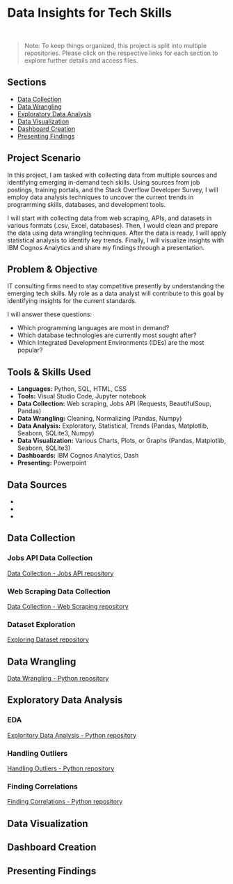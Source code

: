 <h1>Data Insights for Tech Skills</h1><br>

> Note: To keep things organized, this project is split into multiple repositories. Please click on the respective links for each section to explore further details and access files.


## Sections
  <ul>
    <li><a href = '#data-collection'>Data Collection</a></li>
    <li><a href = '#data-wrangling'>Data Wrangling</a></li>
    <li><a href = '#exploratory-data'>Exploratory Data Analysis</a></li>
    <li><a href = '#data-visualization'>Data Visualization</a></li>
    <li><a href = '#dashboard'>Dashboard Creation</a></li>
    <li><a href = '#presenting'>Presenting Findings</a></li>
  </ul>


<h2>Project Scenario</h2>

<p>In this project, I am tasked with collecting data from multiple sources and identifying emerging in-demand tech skills. Using sources from job postings, training portals, and the Stack Overflow Developer Survey, I will employ data analysis techniques to uncover the current trends in programming skills, databases, and development tools. </p>

<p>I will start with collecting data from web scraping, APIs, and datasets in various formats (.csv, Excel, databases). Then, I would clean and prepare the data using data wrangling techniques. After the data is ready, I will apply statistical analysis to identify key trends. Finally, I will visualize insights with IBM Cognos Analytics and share my findings through a presentation.</p> 

<h2>Problem & Objective</h2>

<p>IT consulting firms need to stay competitive presently by understanding the emerging tech skills. My role as a data analyst will contribute to this goal by identifying insights for the current standards. </p>

<p>I will answer these questions: </p>

<ul>
  <li>Which programming languages are most in demand?</li>
  <li>Which database technologies are currently most sought after?</li>
  <li>Which Integrated Development Environments (IDEs) are the most popular?</li>
</ul>

<h2>Tools & Skills Used</h2>

<ul>
  <li><strong>Languages:</strong> Python, SQL, HTML, CSS</li>
  <li><strong>Tools:</strong> Visual Studio Code, Jupyter notebook</li>
  <li><strong>Data Collection:</strong> Web scraping, Jobs API (Requests, BeautifulSoup, Pandas)</li>
  <li><strong>Data Wrangling:</strong> Cleaning, Normalizing (Pandas, Numpy)</li>
  <li><strong>Data Analysis:</strong> Exploratory, Statistical, Trends (Pandas, Matplotlib, Seaborn, SQLite3, Numpy)</li>
  <li><strong>Data Visualization:</strong> Various Charts, Plots, or Graphs (Pandas, Matplotlib, Seaborn, SQLite3)</li>
  <li><strong>Dashboards:</strong> IBM Cognos Analytics, Dash</li>
  <li><strong>Presenting:</strong> Powerpoint</li>
</ul>

<h2>Data Sources</h2>

<ul>
  <li></li>
  <li></li>
  <li></li>
</ul>

<h2 id = 'data-collection'>Data Collection</h2>

<h3>Jobs API Data Collection</h3>

<!--<p>To access the files for data collecting using the Jobs API, please navigate to this <a href = "https://github.com/FaiLuReH3Ro/DataCollection-JobsAPI">GitHub repository.</a></p>-->

[Data Collection - Jobs API repository](https://github.com/FaiLuReH3Ro/DataCollection-JobsAPI)

### Web Scraping Data Collection

[Data Collection - Web Scraping repository](https://github.com/FaiLuReH3Ro/DataCollection-WebScraping)

### Dataset Exploration

[Exploring Dataset repository](https://github.com/FaiLuReH3Ro/ExploringDataset) 

<h2 id = 'data-wrangling'>Data Wrangling</h2>

[Data Wrangling - Python repository](https://github.com/FaiLuReH3Ro/DataWrangling-Py)

<h2 id = 'exploratory-data'>Exploratory Data Analysis</h2>

### EDA
[Exploritory Data Analysis - Python repository](https://github.com/FaiLuReH3Ro/ExploritoryDA-Py)

### Handling Outliers
[Handling Outliers - Python repository](https://github.com/FaiLuReH3Ro/Outliers-Py)

### Finding Correlations
[Finding Correlations - Python repository](https://github.com/FaiLuReH3Ro/Correlations-Py)

<h2 id = 'data-visualization'>Data Visualization</h2>

<h2 id = 'dashboard'>Dashboard Creation</h2>

<h2 id = 'presenting'>Presenting Findings</h2>




